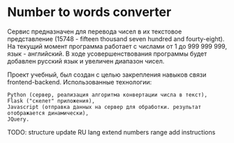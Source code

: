 # Number to words converter

Сервис предназначен для перевода чисел в их текстовое представление (15748 - fifteen thousand seven hundred and fourty-eight). На текущий момент программа работает с числами от 1 до 999 999 999, язык - английский. В ходе усовершенствования программы будет добавлен русский язык и увеличен диапазон чисел.

Проект учебный, был создан с целью закрепления навыков связи frontend-backend. Использованные технологии: 

    Python (сервер, реализация алгоритма конвертации числа в текст), 
    Flask ("скелет" приложения), 
    Javascript (отправка данных на сервер для обработки. результат отображается динамически), 
    JQuery.



TODO: 
  structure update
  RU lang
  extend numbers range
  add instructions
